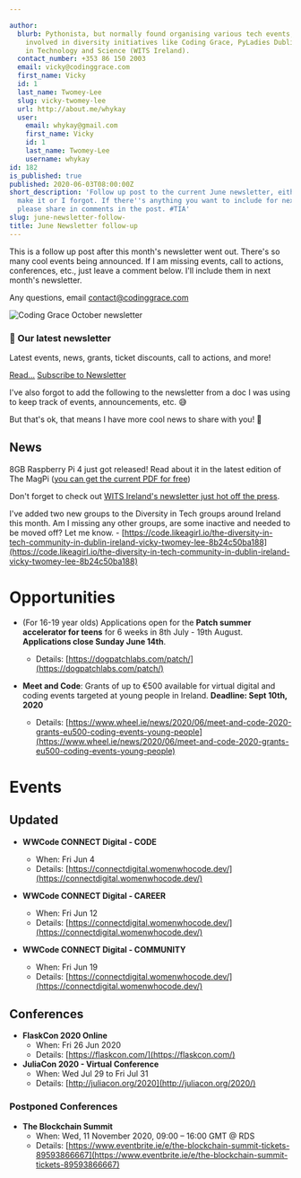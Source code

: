 ```yaml
---

author:
  blurb: Pythonista, but normally found organising various tech events, and now heavily
    involved in diversity initiatives like Coding Grace, PyLadies Dublin, and Women
    in Technology and Science (WITS Ireland).
  contact_number: +353 86 150 2003
  email: vicky@codinggrace.com
  first_name: Vicky
  id: 1
  last_name: Twomey-Lee
  slug: vicky-twomey-lee
  url: http://about.me/whykay
  user:
    email: whykay@gmail.com
    first_name: Vicky
    id: 1
    last_name: Twomey-Lee
    username: whykay
id: 182
is_published: true
published: 2020-06-03T08:00:00Z
short_description: 'Follow up post to the current June newsletter, either it didn''t
  make it or I forgot. If there''s anything you want to include for next newsletter,
  please share in comments in the post. #TIA'
slug: june-newsletter-follow-
title: June Newsletter follow-up
---
```


This is a follow up post after this month's newsletter went out. There's so many cool events being announced. If I am missing events, call to actions, conferences, etc., just leave a comment below. I'll include them in next month's newsletter.

Any questions, email <a href="mailto:contact@codinggrace.com">contact@codinggrace.com</a>

<div class="row">
  <div class="col-sm-6 col-md-12">
    <div class="thumbnail">
      <img src="https://mcusercontent.com/8612b25618972d14df5c6a1fb/images/fd54179a-5595-414f-9bef-4a9ded977f3c.png" alt="Coding Grace October newsletter">
      <div class="caption">
        <h3>📰 Our latest newsletter</h3>
        <p>Latest events, news, grants, ticket discounts, call to actions, and more!</p>
        <p><a href="http://eepurl.com/g5INm9" class="btn btn-primary" role="button">Read...</a> <a href="https://codinggrace.com" class="btn btn-default" role="button">Subscribe to Newsletter</a></p>
      </div>
    </div>
  </div>
</div>

I've also forgot to add the following to the newsletter from a doc I was using to keep track of events, announcements, etc. 😅

But that's ok, that means I have more cool news to share with you! 🙌

## News
8GB Raspberry Pi 4 just got released!
Read about it in the latest edition of The MagPi ([you can get the current PDF for free](https://magpi.raspberrypi.org/articles/pdf-files))

Don't forget to check out [WITS Ireland's newsletter just hot off the press](https://mailchi.mp/9a4a495ef925/witswordsjune2020?e=65c6c4a3e7).

I've added two new groups to the Diversity in Tech groups around Ireland this month. Am I missing any other groups, are some inactive and needed to be moved off? Let me know. - [https://code.likeagirl.io/the-diversity-in-tech-community-in-dublin-ireland-vicky-twomey-lee-8b24c50ba188](https://code.likeagirl.io/the-diversity-in-tech-community-in-dublin-ireland-vicky-twomey-lee-8b24c50ba188)

# Opportunities
* (For 16-19 year olds) Applications open for the **Patch summer accelerator for teens** for 6 weeks in 8th July - 19th August. **Applications close Sunday June 14th**.
    * Details: [https://dogpatchlabs.com/patch/](https://dogpatchlabs.com/patch/)

* **Meet and Code**: Grants of up to €500 available for virtual digital and coding events targeted at young people in Ireland. **Deadline: Sept 10th, 2020**
    * Details: [https://www.wheel.ie/news/2020/06/meet-and-code-2020-grants-eu500-coding-events-young-people](https://www.wheel.ie/news/2020/06/meet-and-code-2020-grants-eu500-coding-events-young-people)


# Events

## Updated
* **WWCode CONNECT Digital - CODE**
    * When: Fri Jun 4
    * Details: [https://connectdigital.womenwhocode.dev/](https://connectdigital.womenwhocode.dev/)

* **WWCode CONNECT Digital - CAREER**
    * When: Fri Jun 12
    * Details: [https://connectdigital.womenwhocode.dev/](https://connectdigital.womenwhocode.dev/)

* **WWCode CONNECT Digital - COMMUNITY**
    * When: Fri Jun 19
    * Details: [https://connectdigital.womenwhocode.dev/](https://connectdigital.womenwhocode.dev/)

## Conferences
* **FlaskCon 2020 Online**
    * When: Fri 26 Jun 2020
    * Details: [https://flaskcon.com/](https://flaskcon.com/)
* **JuliaCon 2020 - Virtual Conference**
    * When: Wed Jul 29 to Fri Jul 31
    * Details: [http://juliacon.org/2020](http://juliacon.org/2020/)

### Postponed Conferences
* **The Blockchain Summit**
    * When: Wed, 11 November 2020, 09:00 – 16:00 GMT @ RDS
    * Details: [https://www.eventbrite.ie/e/the-blockchain-summit-tickets-89593866667](https://www.eventbrite.ie/e/the-blockchain-summit-tickets-89593866667)
